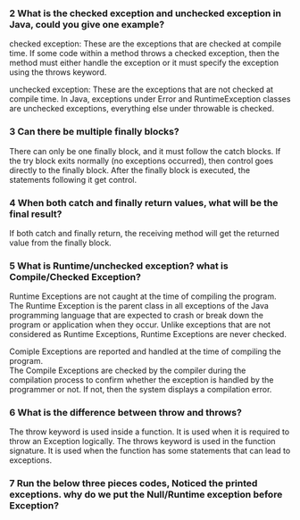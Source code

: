 ### 2 What is the checked exception and unchecked exception in Java, could you give one example?
checked exception: These are the exceptions that are checked at compile time. If some code within a method throws a checked exception, then the method must either handle the exception or it must specify the exception using the throws keyword.  

unchecked exception: These are the exceptions that are not checked at compile time. In Java, exceptions under Error and RuntimeException classes are unchecked exceptions, everything else under throwable is checked.   

### 3 Can there be multiple finally blocks?
There can only be one finally block, and it must follow the catch blocks. If the try block exits normally (no exceptions occurred), then control goes directly to the finally block. After the finally block is executed, the statements following it get control.

### 4 When both catch and finally return values, what will be the final result?
If both catch and finally return, the receiving method will get the returned value from the finally block.


### 5 What is Runtime/unchecked exception? what is Compile/Checked Exception?
Runtime Exceptions are not caught at the time of compiling the program.  
The Runtime Exception is the parent class in all exceptions of the Java programming language that are expected to crash or break down the program or application when they occur. Unlike exceptions that are not considered as Runtime Exceptions, Runtime Exceptions are never checked.  

Comiple Exceptions are reported and handled at the time of compiling the program.  
The Compile Exceptions are checked by the compiler during the compilation process to confirm whether the exception is handled by the programmer or not. If not, then the system displays a compilation error.

### 6 What is the difference between throw and throws?
The throw keyword is used inside a function. It is used when it is required to throw an Exception logically. The throws keyword is used in the function signature. It is used when the function has some statements that can lead to exceptions.  

### 7 Run the below three pieces codes, Noticed the printed exceptions. why do we put the Null/Runtime exception before Exception?
